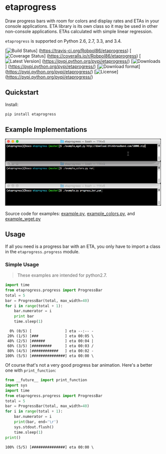# etaprogress

Draw progress bars with room for colors and display rates and ETAs in your console applications. ETA library is its own
class so it may be used in other non-console applications. ETAs calculated with simple linear regression.

`etaprogress` is supported on Python 2.6, 2.7, 3.3, and 3.4.

[![Build Status](https://travis-ci.org/Robpol86/etaprogress.svg?branch=master)]
(https://travis-ci.org/Robpol86/etaprogress)
[![Coverage Status](https://img.shields.io/coveralls/Robpol86/etaprogress.svg)]
(https://coveralls.io/r/Robpol86/etaprogress)
[![Latest Version](https://pypip.in/version/etaprogress/badge.png)]
(https://pypi.python.org/pypi/etaprogress/)
[![Downloads](https://pypip.in/download/etaprogress/badge.png)]
(https://pypi.python.org/pypi/etaprogress/)
[![Download format](https://pypip.in/format/etaprogress/badge.png)]
(https://pypi.python.org/pypi/etaprogress/)
[![License](https://pypip.in/license/etaprogress/badge.png)]
(https://pypi.python.org/pypi/etaprogress/)

## Quickstart

Install:
```bash
pip install etaprogress
```

## Example Implementations

![Example Scripts Screenshot](/example.gif?raw=true "Example Scripts Screenshot")

Source code for examples: [example.py](example.py), [example_colors.py](example_colors.py),
and [example_wget.py](example_wget.py)

## Usage

If all you need is a progress bar with an ETA, you only have to import a class in the `etaprogress.progress` module.

### Simple Usage

> These examples are intended for python2.7.

```python
import time
from etaprogress.progress import ProgressBar
total = 5
bar = ProgressBar(total, max_width=40)
for i in range(total + 1):
    bar.numerator = i
    print bar
    time.sleep(1)
```

```
  0% (0/5) [               ] eta --:-- -
 20% (1/5) [###            ] eta 00:05 \
 40% (2/5) [######         ] eta 00:04 |
 60% (3/5) [#########      ] eta 00:03 /
 80% (4/5) [############   ] eta 00:02 -
100% (5/5) [###############] eta 00:00 \
```

Of course that's not a very good progress bar animation. Here's a better one with `print_function`:

```python
from __future__ import print_function
import sys
import time
from etaprogress.progress import ProgressBar
total = 5
bar = ProgressBar(total, max_width=40)
for i in range(total + 1):
    bar.numerator = i
    print(bar, end='\r')
    sys.stdout.flush()
    time.sleep(1)
print()
```

```
100% (5/5) [###############] eta 00:00 \
```
